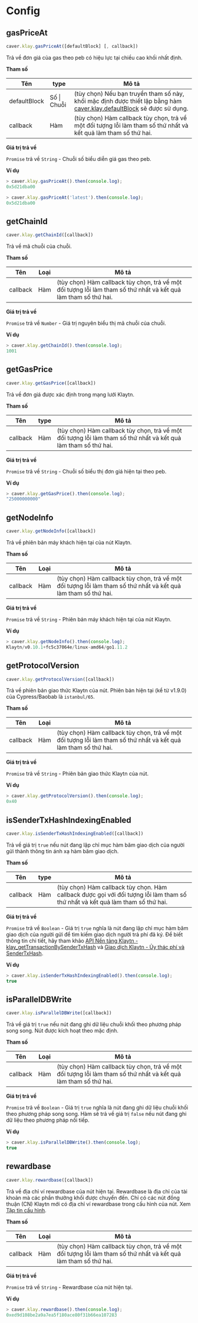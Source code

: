 # Config

## gasPriceAt <a id="gaspriceat"></a>

```javascript
caver.klay.gasPriceAt([defaultBlock] [, callback])
```

Trả về đơn giá của gas theo peb có hiệu lực tại chiều cao khối nhất định.

**Tham số**

| Tên          | type            | Mô tả                                                                                                                                            |
| ------------ | --------------- | ------------------------------------------------------------------------------------------------------------------------------------------------ |
| defaultBlock | Số \| Chuỗi | (tùy chọn) Nếu bạn truyền tham số này, khối mặc định được thiết lập bằng hàm [caver.klay.defaultBlock](./block.md#defaultblock) sẽ được sử dụng. |
| callback     | Hàm             | (tùy chọn) Hàm callback tùy chọn, trả về một đối tượng lỗi làm tham số thứ nhất và kết quả làm tham số thứ hai.                                  |

**Giá trị trả về**

`Promise` trả về `String` - Chuỗi số biểu diễn giá gas theo peb.


**Ví dụ**

```javascript
> caver.klay.gasPriceAt().then(console.log);
0x5d21dba00

> caver.klay.gasPriceAt('latest').then(console.log);
0x5d21dba00
```

## getChainId <a id="getchainid"></a>

```javascript
caver.klay.getChainId([callback])
```

Trả về mã chuỗi của chuỗi.

**Tham số**

| Tên      | Loại | Mô tả                                                                                                           |
| -------- | ----- | --------------------------------------------------------------------------------------------------------------- |
| callback | Hàm   | (tùy chọn) Hàm callback tùy chọn, trả về một đối tượng lỗi làm tham số thứ nhất và kết quả làm tham số thứ hai. |

**Giá trị trả về**

`Promise` trả về `Number` - Giá trị nguyên biểu thị mã chuỗi của chuỗi.

**Ví dụ**

```javascript
> caver.klay.getChainId().then(console.log);
1001
```

## getGasPrice <a id="getgasprice"></a>

```javascript
caver.klay.getGasPrice([callback])
```

Trả về đơn giá được xác định trong mạng lưới Klaytn.

**Tham số**

| Tên      | type | Mô tả                                                                                                           |
| -------- | ---- | --------------------------------------------------------------------------------------------------------------- |
| callback | Hàm  | (tùy chọn) Hàm callback tùy chọn, trả về một đối tượng lỗi làm tham số thứ nhất và kết quả làm tham số thứ hai. |

**Giá trị trả về**

`Promise` trả về `String` - Chuỗi số biểu thị đơn giá hiện tại theo peb.

**Ví dụ**

```javascript
> caver.klay.getGasPrice().then(console.log);
"25000000000"
```

## getNodeInfo <a id="getnodeinfo"></a>

```javascript
caver.klay.getNodeInfo([callback])
```

Trả về phiên bản máy khách hiện tại của nút Klaytn.

**Tham số**

| Tên      | Loại | Mô tả                                                                                                           |
| -------- | ----- | --------------------------------------------------------------------------------------------------------------- |
| callback | Hàm   | (tùy chọn) Hàm callback tùy chọn, trả về một đối tượng lỗi làm tham số thứ nhất và kết quả làm tham số thứ hai. |

**Giá trị trả về**

`Promise` trả về `String` - Phiên bản máy khách hiện tại của nút Klaytn.


**Ví dụ**

```javascript
> caver.klay.getNodeInfo().then(console.log);
Klaytn/v0.10.1+fc5c37064e/linux-amd64/go1.11.2
```

## getProtocolVersion <a id="getprotocolversion"></a>

```javascript
caver.klay.getProtocolVersion([callback])
```

Trả về phiên bản giao thức Klaytn của nút. Phiên bản hiện tại (kể từ v1.9.0) của Cypress/Baobab là `istanbul/65`.

**Tham số**

| Tên      | Loại | Mô tả                                                                                                           |
| -------- | ----- | --------------------------------------------------------------------------------------------------------------- |
| callback | Hàm   | (tùy chọn) Hàm callback tùy chọn, trả về một đối tượng lỗi làm tham số thứ nhất và kết quả làm tham số thứ hai. |

**Giá trị trả về**

`Promise` trả về `String` - Phiên bản giao thức Klaytn của nút.


**Ví dụ**

```javascript
> caver.klay.getProtocolVersion().then(console.log);
0x40
```

## isSenderTxHashIndexingEnabled <a id="issendertxhashindexingenabled"></a>

```javascript
caver.klay.isSenderTxHashIndexingEnabled([callback])
```

Trả về giá trị `true` nếu nút đang lập chỉ mục hàm băm giao dịch của người gửi thành thông tin ánh xạ hàm băm giao dịch.

**Tham số**

| Tên      | type | Mô tả                                                                                                                          |
| -------- | ---- | ------------------------------------------------------------------------------------------------------------------------------ |
| callback | Hàm  | (tùy chọn) Hàm callback tùy chọn. Hàm callback được gọi với đối tượng lỗi làm tham số thứ nhất và kết quả làm tham số thứ hai. |

**Giá trị trả về**

`Promise` trả về `Boolean` - Giá trị `true` nghĩa là nút đang lập chỉ mục hàm băm giao dịch của người gửi để tìm kiếm giao dịch người trả phí đã ký. Để biết thông tin chi tiết, hãy tham khảo [API Nền tảng Klaytn - klay_getTransactionBySenderTxHash](../../../../json-rpc/klay/transaction.md#klay_gettransactionbysendertxhash) và [Giao dịch Klaytn - Ủy thác phí và SenderTxHash](../../../../../learn/transactions/transactions.md#fee-delegation).


**Ví dụ**

```javascript
> caver.klay.isSenderTxHashIndexingEnabled().then(console.log);
true
```

## isParallelDBWrite <a id="isparalleldbwrite"></a>

```javascript
caver.klay.isParallelDBWrite([callback])
```

Trả về giá trị `true` nếu nút đang ghi dữ liệu chuỗi khối theo phương pháp song song. Nút được kích hoạt theo mặc định.

**Tham số**

| Tên      | Loại | Mô tả                                                                                                           |
| -------- | ----- | --------------------------------------------------------------------------------------------------------------- |
| callback | Hàm   | (tùy chọn) Hàm callback tùy chọn, trả về một đối tượng lỗi làm tham số thứ nhất và kết quả làm tham số thứ hai. |

**Giá trị trả về**

`Promise` trả về `Boolean` - Giá trị `true` nghĩa là nút đang ghi dữ liệu chuỗi khối theo phương pháp song song. Hàm sẽ trả về giá trị `false` nếu nút đang ghi dữ liệu theo phương pháp nối tiếp.


**Ví dụ**

```javascript
> caver.klay.isParallelDBWrite().then(console.log);
true
```

## rewardbase <a id="rewardbase"></a>

```javascript
caver.klay.rewardbase([callback])
```

Trả về địa chỉ ví rewardbase của nút hiện tại. Rewardbase là địa chỉ của tài khoản mà các phần thưởng khối được chuyển đến. Chỉ có các nút đồng thuận (CN) Klaytn mới có địa chỉ ví rewardbase trong cấu hình của nút. Xem [Tập tin cấu hình](../../../../../misc/operation/configuration.md).


**Tham số**

| Tên      | Loại | Mô tả                                                                                                           |
| -------- | ----- | --------------------------------------------------------------------------------------------------------------- |
| callback | Hàm   | (tùy chọn) Hàm callback tùy chọn, trả về một đối tượng lỗi làm tham số thứ nhất và kết quả làm tham số thứ hai. |

**Giá trị trả về**

`Promise` trả về `String` - Rewardbase của nút hiện tại.

**Ví dụ**

```javascript
> caver.klay.rewardbase().then(console.log);
0xed9d108be2a9a7ea5f180ace80f31b66ea107283
```
